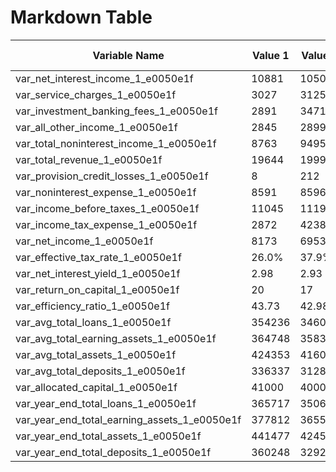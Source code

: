 
# Markdown Table

| Variable Name | Value 1 | Value 2 | Percentage Change |
| --- | --- | --- | --- |
| var_net_interest_income_1_e0050e1f | 10881 | 10504 | 4 |
| var_service_charges_1_e0050e1f | 3027 | 3125 | -3 |
| var_investment_banking_fees_1_e0050e1f | 2891 | 3471 | -17 |
| var_all_other_income_1_e0050e1f | 2845 | 2899 | -2 |
| var_total_noninterest_income_1_e0050e1f | 8763 | 9495 | -8 |
| var_total_revenue_1_e0050e1f | 19644 | 19999 | -2 |
| var_provision_credit_losses_1_e0050e1f | 8 | 212 | -96 |
| var_noninterest_expense_1_e0050e1f | 8591 | 8596 | - |
| var_income_before_taxes_1_e0050e1f | 11045 | 11191 | -1 |
| var_income_tax_expense_1_e0050e1f | 2872 | 4238 | -32 |
| var_net_income_1_e0050e1f | 8173 | 6953 | 18 |
| var_effective_tax_rate_1_e0050e1f | 26.0% | 37.9% | - |
| var_net_interest_yield_1_e0050e1f | 2.98 | 2.93 | - |
| var_return_on_capital_1_e0050e1f | 20 | 17 | - |
| var_efficiency_ratio_1_e0050e1f | 43.73 | 42.98 | - |
| var_avg_total_loans_1_e0050e1f | 354236 | 346089 | 2 |
| var_avg_total_earning_assets_1_e0050e1f | 364748 | 358302 | 2 |
| var_avg_total_assets_1_e0050e1f | 424353 | 416038 | 2 |
| var_avg_total_deposits_1_e0050e1f | 336337 | 312859 | 8 |
| var_allocated_capital_1_e0050e1f | 41000 | 40000 | 3 |
| var_year_end_total_loans_1_e0050e1f | 365717 | 350668 | 4 |
| var_year_end_total_earning_assets_1_e0050e1f | 377812 | 365560 | 3 |
| var_year_end_total_assets_1_e0050e1f | 441477 | 424533 | 4 |
| var_year_end_total_deposits_1_e0050e1f | 360248 | 329273 | 9 |
